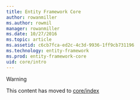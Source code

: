 ```yaml
---
title: Entity Framework Core
author: rowanmiller
ms.author: rowmil
manager: rowanmiller
ms.date: 10/27/2016
ms.topic: article
ms.assetid: c6cb7fca-ed2c-4c3d-9936-1ff9cb731196
ms.technology: entity-framework
ms.prod: entity-framework-core 
uid: core/intro
---
```


> [!WARNING]
> This content has moved to [core/index](index.md)

